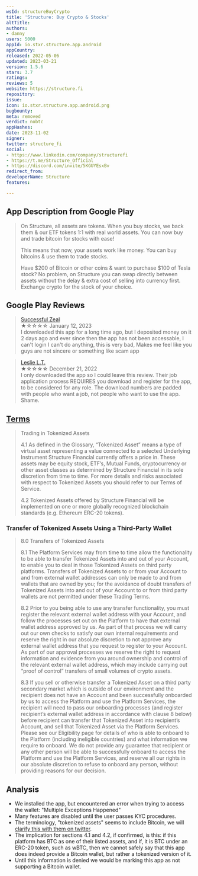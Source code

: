 ```yaml
---
wsId: structureBuyCrypto
title: 'Structure: Buy Crypto & Stocks'
altTitle: 
authors:
- danny
users: 5000
appId: io.stxr.structure.app.android
appCountry: 
released: 2022-05-06
updated: 2023-03-21
version: 1.5.6
stars: 3.7
ratings: 
reviews: 5
website: https://structure.fi
repository: 
issue: 
icon: io.stxr.structure.app.android.png
bugbounty: 
meta: removed
verdict: nobtc
appHashes: 
date: 2023-11-02
signer: 
twitter: structure_fi
social:
- https://www.linkedin.com/company/structurefi
- https://t.me/Structure_Official
- https://discord.com/invite/5KGUYEsxBv
redirect_from: 
developerName: Structure
features: 

---
```


## App Description from Google Play 

> On Structure, all assets are tokens. When you buy stocks, we back them & our ETF tokens 1:1 with real world assets. You can now buy and trade bitcoin for stocks with ease!
>
> This means that now, your assets work like money. You can buy bitcoins & use them to trade stocks.
>
> Have $200 of Bitcoin or other coins & want to purchase $100 of Tesla stock? No problem, on Structure you can swap directly between assets without the delay & extra cost of selling into currency first. Exchange crypto for the stock of your choice.

## Google Play Reviews 

> [Successful Zeal](https://play.google.com/store/apps/details?id=io.stxr.structure.app.android&gl=us)<br>
  ★☆☆☆☆ January 12, 2023 <br>
       I downloaded this app for a long time ago, but I deposited money on it 2 days ago and ever since then the app has not been accessable, I can't login I can't do anything, this is very bad, Makes me feel like you guys are not sincere or something like scam app

> [Leslie L.T.](https://play.google.com/store/apps/details?id=io.stxr.structure.app.android&gl=us)<br>
  ★☆☆☆☆ December 21, 2022 <br>
  I only downloaded the app so I could leave this review. Their job application process REQUIRES you download and register for the app, to be considered for any role. The download numbers are padded with people who want a job, not people who want to use the app. Shame.

## [Terms](https://structure.fi/legal/app/terms) 

> Trading in Tokenized Assets
> 
> 4.1 As defined in the Glossary, “Tokenized Asset” means a type of virtual asset representing a value connected to a selected Underlying Instrument Structure Financial currently offers a price in. These assets may be equity stock, ETF’s, Mutual Funds, cryptocurrency or other asset classes as determined by Structure Financial in its sole discretion from time to time. For more details and risks associated with respect to Tokenized Assets you should refer to our Terms of Service.
> 
> 4.2 Tokenized Assets offered by Structure Financial will be implemented on one or more globally recognized blockchain standards (e.g. Ethereum ERC-20 tokens).

### Transfer of Tokenized Assets Using a Third-Party Wallet 

> 8.0 Transfers of Tokenized Assets
>
> 8.1 The Platform Services may from time to time allow the functionality to be able to transfer Tokenized Assets into and out of your Account, to enable you to deal in those Tokenized Assets on third party platforms. Transfers of Tokenized Assets to or from your Account to and from external wallet addresses can only be made to and from wallets that are owned by you; for the avoidance of doubt transfers of Tokenized Assets into and out of your Account to or from third party wallets are not permitted under these Trading Terms.
>
> 8.2 Prior to you being able to use any transfer functionality, you must register the relevant external wallet address with your Account, and follow the processes set out on the Platform to have that external wallet address approved by us. As part of that process we will carry out our own checks to satisfy our own internal requirements and reserve the right in our absolute discretion to not approve any external wallet address that you request to register to your Account. As part of our approval processes we reserve the right to request information and evidence from you around ownership and control of the relevant external wallet address, which may include carrying out “proof of control” transfers of small volumes of crypto assets.
>
> 8.3 If you sell or otherwise transfer a Tokenized Asset on a third party secondary market which is outside of our environment and the recipient does not have an Account and been successfully onboarded by us to access the Platform and use the Platform Services, the recipient will need to pass our onboarding processes (and register recipient’s external wallet address in accordance with clause 8 below) before recipient can transfer that Tokenized Asset into recipient’s Account, and sell that Tokenized Asset via the Platform Services. Please see our Eligibility page for details of who is able to onboard to the Platform (including ineligible countries) and what information we require to onboard. We do not provide any guarantee that recipient or any other person will be able to successfully onboard to access the Platform and use the Platform Services, and reserve all our rights in our absolute discretion to refuse to onboard any person, without providing reasons for our decision.

## Analysis 

- We installed the app, but encountered an error when trying to access the wallet: "Multiple Exceptions Happened"
- Many features are disabled until the user passes KYC procedures. 
- The terminology, "tokenized assets" seems to include Bitcoin, we will [clarify this with them on twitter](https://twitter.com/BitcoinWalletz/status/1654355803468595201). 
- The implication for sections 4.1 and 4.2, if confirmed, is this: if this platform has BTC as one of their listed assets, and if, it is BTC under an ERC-20 token, such as wBTC, then we cannot safely say that this app does indeed provide a Bitcoin wallet, but rather a tokenized version of it. 
- Until this information is denied we would be marking this app as not supporting a Bitcoin wallet.
